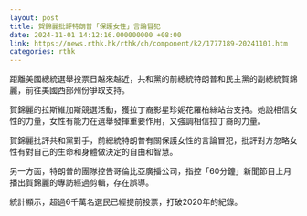 ```yaml
---
layout: post
title: 賀錦麗批評特朗普「保護女性」言論冒犯
date: 2024-11-01 14:12:16.000000000 +08:00
link: https://news.rthk.hk/rthk/ch/component/k2/1777189-20241101.htm
categories: rthk
---
```


距離美國總統選舉投票日越來越近，共和黨的前總統特朗普和民主黨的副總統賀錦麗，前往美國西部州份爭取支持。

賀錦麗的拉斯維加斯競選活動，獲拉丁裔影星珍妮花羅柏絲站台支持。她說相信女性的力量，女性有能力在選舉發揮重要作用，又強調相信拉丁裔的力量。

賀錦麗批評共和黨對手，前總統特朗普有關保護女性的言論冒犯，批評對方忽略女性有對自己的生命和身體做決定的自由和智慧。

另一方面，特朗普的團隊控告哥倫比亞廣播公司，指控「60分鐘」新聞節目上月播出賀錦麗的專訪經過剪輯，存在誤導。

統計顯示，超過6千萬名選民已經提前投票，打破2020年的紀錄。
